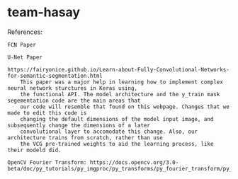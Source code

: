 # team-hasay

References:

	FCN Paper

	U-Net Paper

	https://fairyonice.github.io/Learn-about-Fully-Convolutional-Networks-for-semantic-segmentation.html
		This paper was a major help in learning how to implement complex neural network sturctures in Keras using,
		the functional API. The model architecture and the y_train mask segementation code are the main areas that
		our code will resemble that found on this webpage. Changes that we made to edit this code is  
		changing the default dimensions of the model input image, and subsequently change the dimensions of a later
		convolutional layer to accomodate this change. Also, our architecture trains from scratch, rather than use
		the VCG pre-trained weights to aid the learning process, like their modeld did.

	OpenCV Fourier Transform: https://docs.opencv.org/3.0-beta/doc/py_tutorials/py_imgproc/py_transforms/py_fourier_transform/py_fourier_transform.html
